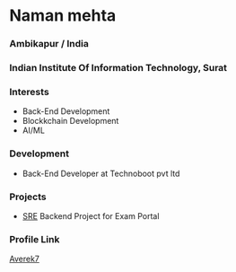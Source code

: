 # Naman mehta

### Ambikapur / India

### Indian Institute Of Information Technology, Surat

### Interests

- Back-End Development
- Blockkchain Development
- AI/ML

### Development

- Back-End Developer at Technoboot pvt ltd

### Projects

- [SRE](https://github.com/Averek7/SRE) Backend Project for Exam Portal

### Profile Link

[Averek7](https://www.github.com/Averek7)
